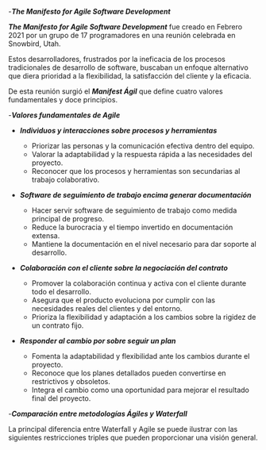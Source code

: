
-***The Manifesto for Agile Software Development***

***The Manifesto for Agile Software Development*** fue creado en Febrero 2021 por un grupo de 17 programadores en una reunión celebrada en Snowbird, Utah.

Estos desarrolladores, frustrados por la ineficacia de los procesos tradicionales de desarrollo de software, buscaban un enfoque alternativo que diera prioridad a la flexibilidad, la satisfacción del cliente y la eficacia.

De esta reunión surgió el ***Manifest Ágil*** que define cuatro valores fundamentales y doce principios.


-***Valores fundamentales de Agile***

* ***Individuos y interacciones sobre procesos y herramientas*** 
    * Priorizar las personas y la comunicación efectiva dentro del equipo.
    * Valorar la adaptabilidad y la respuesta rápida a las necesidades del proyecto.
    * Reconocer que los procesos y herramientas son secundarias al trabajo colaborativo.
    
* ***Software de seguimiento de trabajo encima generar documentación***

	* Hacer servir software de seguimiento de trabajo como medida principal de progreso.
	* Reduce la burocracia y el tiempo invertido en documentación extensa.
	* Mantiene la documentación en el nivel necesario para dar soporte al desarrollo.
	
* ***Colaboración con el cliente sobre la negociación del contrato***
    * Promover la colaboración continua y activa con el cliente durante todo el desarrollo.
    * Asegura que el producto evoluciona por cumplir con las necesidades reales del clientes y del entorno.
    * Prioriza la flexibilidad y adaptación a los cambios sobre la rigidez de un contrato fijo.
    
* ***Responder al cambio por sobre seguir un plan***
    * Fomenta la adaptabilidad y flexibilidad ante los cambios durante el proyecto.
    * Reconoce que los planes detallados pueden convertirse en restrictivos y obsoletos.
    * Integra el cambio como una oportunidad para mejorar el resultado final del proyecto.


-***Comparación entre metodologías Ágiles y Waterfall***

La principal diferencia entre Waterfall y Agile se puede ilustrar con las siguientes restricciones triples que pueden proporcionar una visión general. 


